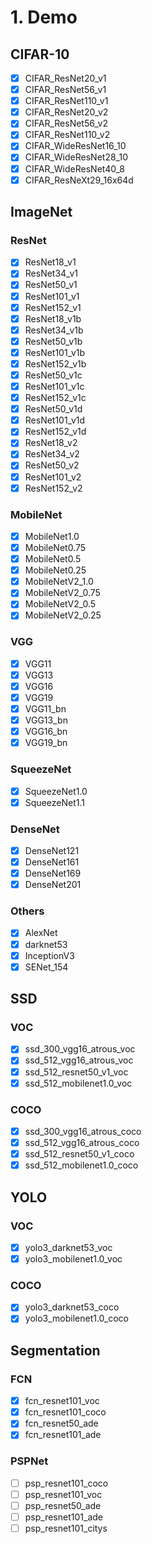 # 1. Demo

## CIFAR-10

- [x] CIFAR_ResNet20_v1
- [x] CIFAR_ResNet56_v1
- [x] CIFAR_ResNet110_v1
- [x] CIFAR_ResNet20_v2
- [x] CIFAR_ResNet56_v2 
- [x] CIFAR_ResNet110_v2
- [x] CIFAR_WideResNet16_10
- [x] CIFAR_WideResNet28_10
- [x] CIFAR_WideResNet40_8
- [x] CIFAR_ResNeXt29_16x64d

## ImageNet

### ResNet

- [x] ResNet18_v1
- [x] ResNet34_v1
- [x] ResNet50_v1
- [x] ResNet101_v1
- [x] ResNet152_v1
- [x] ResNet18_v1b
- [x] ResNet34_v1b
- [x] ResNet50_v1b
- [x] ResNet101_v1b
- [x] ResNet152_v1b
- [x] ResNet50_v1c
- [x] ResNet101_v1c
- [x] ResNet152_v1c
- [x] ResNet50_v1d
- [x] ResNet101_v1d
- [x] ResNet152_v1d
- [x] ResNet18_v2
- [x] ResNet34_v2
- [x] ResNet50_v2
- [x] ResNet101_v2
- [x] ResNet152_v2

###  MobileNet

- [x] MobileNet1.0
- [x] MobileNet0.75
- [x] MobileNet0.5
- [x] MobileNet0.25
- [x] MobileNetV2_1.0
- [x] MobileNetV2_0.75
- [x] MobileNetV2_0.5
- [x] MobileNetV2_0.25

### VGG

- [x] VGG11
- [x] VGG13
- [x] VGG16
- [x] VGG19
- [x] VGG11_bn
- [x] VGG13_bn
- [x] VGG16_bn
- [x] VGG19_bn

### SqueezeNet

- [x] SqueezeNet1.0
- [x] SqueezeNet1.1

### DenseNet

- [x] DenseNet121
- [x] DenseNet161
- [x] DenseNet169
- [x] DenseNet201

### Others

- [x] AlexNet
- [x] darknet53
- [x] InceptionV3
- [x] SENet_154

## SSD

### VOC

- [x] ssd_300_vgg16_atrous_voc
- [x] ssd_512_vgg16_atrous_voc
- [x] ssd_512_resnet50_v1_voc
- [x] ssd_512_mobilenet1.0_voc

### COCO

- [x] ssd_300_vgg16_atrous_coco
- [x] ssd_512_vgg16_atrous_coco
- [x] ssd_512_resnet50_v1_coco
- [x] ssd_512_mobilenet1.0_coco

## YOLO

### VOC

- [x] yolo3_darknet53_voc
- [x] yolo3_mobilenet1.0_voc

### COCO

- [x] yolo3_darknet53_coco
- [x] yolo3_mobilenet1.0_coco

## Segmentation

### FCN

- [x] fcn_resnet101_voc
- [x] fcn_resnet101_coco
- [x] fcn_resnet50_ade
- [x] fcn_resnet101_ade

### PSPNet

- [ ] psp_resnet101_coco
- [ ] psp_resnet101_voc
- [ ] psp_resnet50_ade
- [ ] psp_resnet101_ade
- [ ] psp_resnet101_citys